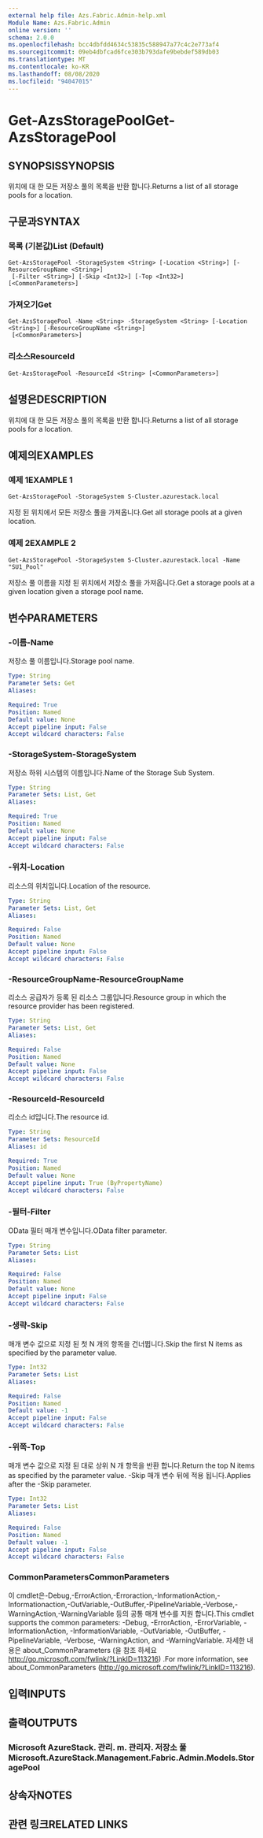 ```yaml
---
external help file: Azs.Fabric.Admin-help.xml
Module Name: Azs.Fabric.Admin
online version: ''
schema: 2.0.0
ms.openlocfilehash: bcc4dbfdd4634c53835c588947a77c4c2e773af4
ms.sourcegitcommit: 09eb4dbfcad6fce303b793dafe9bebdef589db03
ms.translationtype: MT
ms.contentlocale: ko-KR
ms.lasthandoff: 08/08/2020
ms.locfileid: "94047015"
---
```

# <span data-ttu-id="6ea50-101">Get-AzsStoragePool</span><span class="sxs-lookup"><span data-stu-id="6ea50-101">Get-AzsStoragePool</span></span>

## <span data-ttu-id="6ea50-102">SYNOPSIS</span><span class="sxs-lookup"><span data-stu-id="6ea50-102">SYNOPSIS</span></span>
<span data-ttu-id="6ea50-103">위치에 대 한 모든 저장소 풀의 목록을 반환 합니다.</span><span class="sxs-lookup"><span data-stu-id="6ea50-103">Returns a list of all storage pools for a location.</span></span>

## <span data-ttu-id="6ea50-104">구문과</span><span class="sxs-lookup"><span data-stu-id="6ea50-104">SYNTAX</span></span>

### <span data-ttu-id="6ea50-105">목록 (기본값)</span><span class="sxs-lookup"><span data-stu-id="6ea50-105">List (Default)</span></span>
```
Get-AzsStoragePool -StorageSystem <String> [-Location <String>] [-ResourceGroupName <String>]
 [-Filter <String>] [-Skip <Int32>] [-Top <Int32>] [<CommonParameters>]
```

### <span data-ttu-id="6ea50-106">가져오기</span><span class="sxs-lookup"><span data-stu-id="6ea50-106">Get</span></span>
```
Get-AzsStoragePool -Name <String> -StorageSystem <String> [-Location <String>] [-ResourceGroupName <String>]
 [<CommonParameters>]
```

### <span data-ttu-id="6ea50-107">리소스</span><span class="sxs-lookup"><span data-stu-id="6ea50-107">ResourceId</span></span>
```
Get-AzsStoragePool -ResourceId <String> [<CommonParameters>]
```

## <span data-ttu-id="6ea50-108">설명은</span><span class="sxs-lookup"><span data-stu-id="6ea50-108">DESCRIPTION</span></span>
<span data-ttu-id="6ea50-109">위치에 대 한 모든 저장소 풀의 목록을 반환 합니다.</span><span class="sxs-lookup"><span data-stu-id="6ea50-109">Returns a list of all storage pools for a location.</span></span>

## <span data-ttu-id="6ea50-110">예제의</span><span class="sxs-lookup"><span data-stu-id="6ea50-110">EXAMPLES</span></span>

### <span data-ttu-id="6ea50-111">예제 1</span><span class="sxs-lookup"><span data-stu-id="6ea50-111">EXAMPLE 1</span></span>
```
Get-AzsStoragePool -StorageSystem S-Cluster.azurestack.local
```

<span data-ttu-id="6ea50-112">지정 된 위치에서 모든 저장소 풀을 가져옵니다.</span><span class="sxs-lookup"><span data-stu-id="6ea50-112">Get all storage pools at a given location.</span></span>

### <span data-ttu-id="6ea50-113">예제 2</span><span class="sxs-lookup"><span data-stu-id="6ea50-113">EXAMPLE 2</span></span>
```
Get-AzsStoragePool -StorageSystem S-Cluster.azurestack.local -Name "SU1_Pool"
```

<span data-ttu-id="6ea50-114">저장소 풀 이름을 지정 된 위치에서 저장소 풀을 가져옵니다.</span><span class="sxs-lookup"><span data-stu-id="6ea50-114">Get a storage pools at a given location given a storage pool name.</span></span>

## <span data-ttu-id="6ea50-115">변수</span><span class="sxs-lookup"><span data-stu-id="6ea50-115">PARAMETERS</span></span>

### <span data-ttu-id="6ea50-116">-이름</span><span class="sxs-lookup"><span data-stu-id="6ea50-116">-Name</span></span>
<span data-ttu-id="6ea50-117">저장소 풀 이름입니다.</span><span class="sxs-lookup"><span data-stu-id="6ea50-117">Storage pool name.</span></span>

```yaml
Type: String
Parameter Sets: Get
Aliases:

Required: True
Position: Named
Default value: None
Accept pipeline input: False
Accept wildcard characters: False
```

### <span data-ttu-id="6ea50-118">-StorageSystem</span><span class="sxs-lookup"><span data-stu-id="6ea50-118">-StorageSystem</span></span>
<span data-ttu-id="6ea50-119">저장소 하위 시스템의 이름입니다.</span><span class="sxs-lookup"><span data-stu-id="6ea50-119">Name of the Storage Sub System.</span></span>

```yaml
Type: String
Parameter Sets: List, Get
Aliases:

Required: True
Position: Named
Default value: None
Accept pipeline input: False
Accept wildcard characters: False
```

### <span data-ttu-id="6ea50-120">-위치</span><span class="sxs-lookup"><span data-stu-id="6ea50-120">-Location</span></span>
<span data-ttu-id="6ea50-121">리소스의 위치입니다.</span><span class="sxs-lookup"><span data-stu-id="6ea50-121">Location of the resource.</span></span>

```yaml
Type: String
Parameter Sets: List, Get
Aliases:

Required: False
Position: Named
Default value: None
Accept pipeline input: False
Accept wildcard characters: False
```

### <span data-ttu-id="6ea50-122">-ResourceGroupName</span><span class="sxs-lookup"><span data-stu-id="6ea50-122">-ResourceGroupName</span></span>
<span data-ttu-id="6ea50-123">리소스 공급자가 등록 된 리소스 그룹입니다.</span><span class="sxs-lookup"><span data-stu-id="6ea50-123">Resource group in which the resource provider has been registered.</span></span>

```yaml
Type: String
Parameter Sets: List, Get
Aliases:

Required: False
Position: Named
Default value: None
Accept pipeline input: False
Accept wildcard characters: False
```

### <span data-ttu-id="6ea50-124">-ResourceId</span><span class="sxs-lookup"><span data-stu-id="6ea50-124">-ResourceId</span></span>
<span data-ttu-id="6ea50-125">리소스 id입니다.</span><span class="sxs-lookup"><span data-stu-id="6ea50-125">The resource id.</span></span>

```yaml
Type: String
Parameter Sets: ResourceId
Aliases: id

Required: True
Position: Named
Default value: None
Accept pipeline input: True (ByPropertyName)
Accept wildcard characters: False
```

### <span data-ttu-id="6ea50-126">-필터</span><span class="sxs-lookup"><span data-stu-id="6ea50-126">-Filter</span></span>
<span data-ttu-id="6ea50-127">OData 필터 매개 변수입니다.</span><span class="sxs-lookup"><span data-stu-id="6ea50-127">OData filter parameter.</span></span>

```yaml
Type: String
Parameter Sets: List
Aliases:

Required: False
Position: Named
Default value: None
Accept pipeline input: False
Accept wildcard characters: False
```

### <span data-ttu-id="6ea50-128">-생략</span><span class="sxs-lookup"><span data-stu-id="6ea50-128">-Skip</span></span>
<span data-ttu-id="6ea50-129">매개 변수 값으로 지정 된 첫 N 개의 항목을 건너뜁니다.</span><span class="sxs-lookup"><span data-stu-id="6ea50-129">Skip the first N items as specified by the parameter value.</span></span>

```yaml
Type: Int32
Parameter Sets: List
Aliases:

Required: False
Position: Named
Default value: -1
Accept pipeline input: False
Accept wildcard characters: False
```

### <span data-ttu-id="6ea50-130">-위쪽</span><span class="sxs-lookup"><span data-stu-id="6ea50-130">-Top</span></span>
<span data-ttu-id="6ea50-131">매개 변수 값으로 지정 된 대로 상위 N 개 항목을 반환 합니다.</span><span class="sxs-lookup"><span data-stu-id="6ea50-131">Return the top N items as specified by the parameter value.</span></span>
<span data-ttu-id="6ea50-132">-Skip 매개 변수 뒤에 적용 됩니다.</span><span class="sxs-lookup"><span data-stu-id="6ea50-132">Applies after the -Skip parameter.</span></span>

```yaml
Type: Int32
Parameter Sets: List
Aliases:

Required: False
Position: Named
Default value: -1
Accept pipeline input: False
Accept wildcard characters: False
```

### <span data-ttu-id="6ea50-133">CommonParameters</span><span class="sxs-lookup"><span data-stu-id="6ea50-133">CommonParameters</span></span>
<span data-ttu-id="6ea50-134">이 cmdlet은-Debug,-ErrorAction,-Erroraction,-InformationAction,-Informationaction,-OutVariable,-OutBuffer,-PipelineVariable,-Verbose,-WarningAction,-WarningVariable 등의 공통 매개 변수를 지원 합니다.</span><span class="sxs-lookup"><span data-stu-id="6ea50-134">This cmdlet supports the common parameters: -Debug, -ErrorAction, -ErrorVariable, -InformationAction, -InformationVariable, -OutVariable, -OutBuffer, -PipelineVariable, -Verbose, -WarningAction, and -WarningVariable.</span></span> <span data-ttu-id="6ea50-135">자세한 내용은 about_CommonParameters (을 참조 하세요 http://go.microsoft.com/fwlink/?LinkID=113216) .</span><span class="sxs-lookup"><span data-stu-id="6ea50-135">For more information, see about_CommonParameters (http://go.microsoft.com/fwlink/?LinkID=113216).</span></span>

## <span data-ttu-id="6ea50-136">입력</span><span class="sxs-lookup"><span data-stu-id="6ea50-136">INPUTS</span></span>

## <span data-ttu-id="6ea50-137">출력</span><span class="sxs-lookup"><span data-stu-id="6ea50-137">OUTPUTS</span></span>

### <span data-ttu-id="6ea50-138">Microsoft AzureStack. 관리. m. 관리자. 저장소 풀</span><span class="sxs-lookup"><span data-stu-id="6ea50-138">Microsoft.AzureStack.Management.Fabric.Admin.Models.StoragePool</span></span>

## <span data-ttu-id="6ea50-139">상속자</span><span class="sxs-lookup"><span data-stu-id="6ea50-139">NOTES</span></span>

## <span data-ttu-id="6ea50-140">관련 링크</span><span class="sxs-lookup"><span data-stu-id="6ea50-140">RELATED LINKS</span></span>
